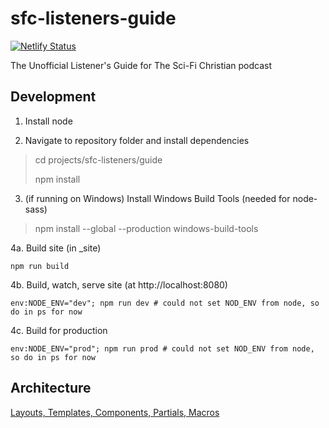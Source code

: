 # sfc-listeners-guide

[![Netlify Status](https://api.netlify.com/api/v1/badges/b5295de5-7a12-4b05-9bfa-895c4d29b4ed/deploy-status)](https://app.netlify.com/sites/sfcblue/deploys)

The Unofficial Listener's Guide for The Sci-Fi Christian podcast

## Development

1. Install node

2. Navigate to repository folder and install dependencies

> cd projects/sfc-listeners/guide
> 
> npm install

3. (if running on Windows) Install Windows Build Tools (needed for node-sass)

> npm install --global --production windows-build-tools

4a. Build site (in _site)

```shell
npm run build
```

4b. Build, watch, serve site (at http://localhost:8080)

```shell
env:NODE_ENV="dev"; npm run dev # could not set NOD_ENV from node, so do in ps for now
```

4c. Build for production

```shell
env:NODE_ENV="prod"; npm run prod # could not set NOD_ENV from node, so do in ps for now
```

## Architecture
[Layouts, Templates, Components, Partials, Macros](https://css-tricks.com/component-led-design-patterns-nunjucks-grunt/)
